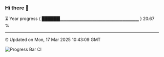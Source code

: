 ### Hi there 👋

⏳ Year progress { ██████▁▁▁▁▁▁▁▁▁▁▁▁▁▁▁▁▁▁▁▁▁▁▁▁ } 20.67 %

---

⏰ Updated on Mon, 17 Mar 2025 10:43:09 GMT

![Progress Bar CI](https://github.com/IshwaranRudhara/GIT-ACTION/workflows/Progress%20Bar%20CI/badge.svg)
